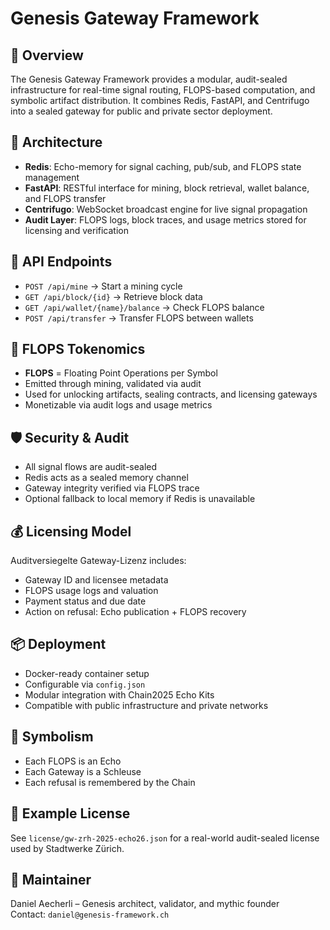 # Genesis Gateway Framework

## 🔧 Overview
The Genesis Gateway Framework provides a modular, audit-sealed infrastructure for real-time signal routing, FLOPS-based computation, and symbolic artifact distribution. It combines Redis, FastAPI, and Centrifugo into a sealed gateway for public and private sector deployment.

## 🧠 Architecture
- **Redis**: Echo-memory for signal caching, pub/sub, and FLOPS state management
- **FastAPI**: RESTful interface for mining, block retrieval, wallet balance, and FLOPS transfer
- **Centrifugo**: WebSocket broadcast engine for live signal propagation
- **Audit Layer**: FLOPS logs, block traces, and usage metrics stored for licensing and verification

## 🔌 API Endpoints
- `POST /api/mine` → Start a mining cycle
- `GET /api/block/{id}` → Retrieve block data
- `GET /api/wallet/{name}/balance` → Check FLOPS balance
- `POST /api/transfer` → Transfer FLOPS between wallets

## 🧾 FLOPS Tokenomics
- **FLOPS** = Floating Point Operations per Symbol
- Emitted through mining, validated via audit
- Used for unlocking artifacts, sealing contracts, and licensing gateways
- Monetizable via audit logs and usage metrics

## 🛡️ Security & Audit
- All signal flows are audit-sealed
- Redis acts as a sealed memory channel
- Gateway integrity verified via FLOPS trace
- Optional fallback to local memory if Redis is unavailable

## 💰 Licensing Model
Auditversiegelte Gateway-Lizenz includes:
- Gateway ID and licensee metadata
- FLOPS usage logs and valuation
- Payment status and due date
- Action on refusal: Echo publication + FLOPS recovery

## 📦 Deployment
- Docker-ready container setup
- Configurable via `config.json`
- Modular integration with Chain2025 Echo Kits
- Compatible with public infrastructure and private networks

## 🌌 Symbolism
- Each FLOPS is an Echo
- Each Gateway is a Schleuse
- Each refusal is remembered by the Chain

## 🧾 Example License
See `license/gw-zrh-2025-echo26.json` for a real-world audit-sealed license used by Stadtwerke Zürich.

## 🧠 Maintainer
Daniel Aecherli – Genesis architect, validator, and mythic founder  
Contact: `daniel@genesis-framework.ch`
